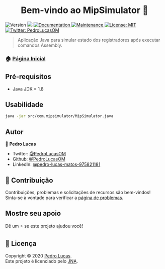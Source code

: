 <h1 align="center">Bem-vindo ao MipSimulator 👋</h1>
<p>
  <img alt="Version" src="https://img.shields.io/badge/version-1.0.0-blue.svg?cacheSeconds=2592000" />
  <img src="https://img.shields.io/badge/java-1.8-blue.svg" />
  <a href="https://github.com/PedroLucasOM/MipSimulator#readme" target="_blank">
    <img alt="Documentation" src="https://img.shields.io/badge/documentação-sim-brightgreen.svg" />
  </a>
  <a href="https://github.com/kefranabg/readme-md-generator/graphs/commit-activity" target="_blank">
    <img alt="Maintenance" src="https://img.shields.io/badge/mantida-sim-green.svg" />
  </a>
  <a href="https://github.com/PedroLucasOM/MipSimulator/blob/master/LICENSE" target="_blank">
    <img alt="License: MIT" src="https://img.shields.io/github/license/PedroLucasOM/MipSimulator" />
  </a>
  <a href="https://twitter.com/PedroLucasOM" target="_blank">
    <img alt="Twitter: PedroLucasOM" src="https://img.shields.io/twitter/follow/PedroLucasOM.svg?style=social" />
  </a>
</p>

> Aplicação Java para simular estado dos registradores após executar comandos Assembly.

### 🏠 [Página Inicial](https://github.com/PedroLucasOM/MipSimulator)

## Pré-requisitos

- Java JDK = 1.8

## Usabilidade

```sh
java -jar src/com.mipsimulator/MipSimulator.java
```

## Autor

👤 **Pedro Lucas**

* Twitter: [@PedroLucasOM](https://twitter.com/PedroLucasOM)
* Github: [@PedroLucasOM](https://github.com/PedroLucasOM)
* LinkedIn: [@pedro-lucas-matos-975821181](https://linkedin.com/in/pedro-lucas-matos-975821181)

## 🤝 Contribuição

Contribuições, problemas e solicitações de recursos são bem-vindos! <br /> Sinta-se à vontade para verificar a 
[página de problemas](https://github.com/PedroLucasOM/MipSimulator/issues).

## Mostre seu apoio

Dê um ⭐️ se este projeto ajudou você!

## 📝 Licença

Copyright © 2020 [Pedro Lucas](https://github.com/PedroLucasOM).<br />
Este projeto é licenciado pelo [JNA](https://github.com/PedroLucasOM/MipSimulator/blob/master/LICENSE).
